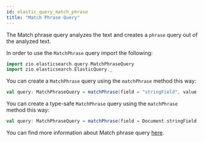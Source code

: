 ```yaml
---
id: elastic_query_match_phrase
title: "Match Phrase Query"
---
```


The Match phrase query analyzes the text and creates a `phrase` query out of the analyzed text.

In order to use the `MatchPhrase` query import the following:
```scala
import zio.elasticsearch.query.MatchPhraseQuery
import zio.elasticsearch.ElasticQuery._
```

You can create a `MatchPhrase` query using the `matchPhrase` method this way:
```scala
val query: MatchPhraseQuery = matchPhrase(field = "stringField", value = "test")
```

You can create a type-safe `MatchPhrase` query using the `matchPhrase` method this way:
```scala
val query: MatchPhraseQuery = matchPhrase(field = Document.stringField, value = "test")
```

You can find more information about Match phrase query [here](https://www.elastic.co/guide/en/elasticsearch/reference/7.17/query-dsl-match-query-phrase.html).
